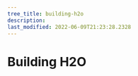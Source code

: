 ```yaml
---
tree_title: building-h2o
description: 
last_modified: 2022-06-09T21:23:28.2328
---
```


# Building H2O
